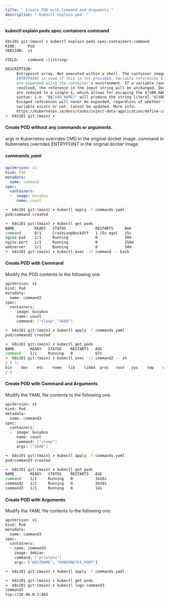 ```yaml
---
title: " Create POD with Command and Arguments "
description: " Kubectl explain pod  "
---
```


####  kubectl explain pods.spec.containers.command  

```sh
k8s101 git:(main) ✗ kubectl explain pods.spec.containers.command  
KIND:     Pod
VERSION:  v1

FIELD:    command <[]string>

DESCRIPTION:
     Entrypoint array. Not executed within a shell. The container image's
     ENTRYPOINT is used if this is not provided. Variable references $(VAR_NAME)
     are expanded using the container's environment. If a variable cannot be
     resolved, the reference in the input string will be unchanged. Double $$
     are reduced to a single $, which allows for escaping the $(VAR_NAME)
     syntax: i.e. "$$(VAR_NAME)" will produce the string literal "$(VAR_NAME)".
     Escaped references will never be expanded, regardless of whether the
     variable exists or not. Cannot be updated. More info:
     https://kubernetes.io/docs/tasks/inject-data-application/define-command-argument-container/#running-a-command-in-a-shell
➜  k8s101 git:(main) ✗ 
```

#### Create POD without any commands or arguments.
args in Kubernetes overrides CMD in the original docker image.
command in Kubernetes overrides ENTRYPOINT in the original docker image.

##### commands.yaml

```yml
apiVersion: v1
kind: Pod
metadata:
  name: command
spec:
  containers:
  -  image: busybox
     name: count
```
```sh
➜  k8s101 git:(main) ✗ kubectl apply -f commands.yaml
pod/command created
```
```sh
➜  k8s101 git:(main) ✗ kubectl get pods
NAME         READY   STATUS             RESTARTS     AGE
command      0/1     CrashLoopBackOff   1 (5s ago)   15s
nginx-pod    1/1     Running            0            50m
nginx-port   1/1     Running            0            156m
webserver    1/1     Running            0            34m
➜  k8s101 git:(main) ✗ kubectl exec -it command -- bash

```

#### Create POD with Command

Modify the POD contents to the following one.

```sh
apiVersion: v1
kind: Pod
metadata:
  name: command2
spec:
  containers:
  -  image: busybox
     name: count
     command: ["sleep","3600"]
```
```sh
➜  k8s101 git:(main) ✗ kubectl apply -f commands.yaml
pod/command2 created
```
```sh
➜  k8s101 git:(main) ✗ kubectl get pods
NAME       READY   STATUS    RESTARTS   AGE
command    1/1     Running   0          67s
➜  k8s101 git:(main) ✗ kubectl exec -it command2 -- sh
/ # ls
bin    dev    etc    home   lib    lib64  proc   root   sys    tmp    usr    var
/ # 
```

#### Create POD with Command and Arguments

Modify the YAML file contents to the following one.

```sh
apiVersion: v1
kind: Pod
metadata:
  name: command3
spec:
  containers:
  -  image: busybox
     name: count
     command: ["sleep"]
     args: ["3600"]
```
```sh
➜  k8s101 git:(main) ✗ kubectl apply -f commands.yaml 
pod/command3 created
```
```sh
➜  k8s101 git:(main) ✗ kubectl get pods
NAME       READY   STATUS    RESTARTS   AGE
command    1/1     Running   0          3m18s
command2   1/1     Running   0          2m34s
command3   1/1     Running   0          14s
```

#### Create POD with Arguments

Modify the YAML file contents to the following one.

```sh
apiVersion: v1
kind: Pod
metadata:
  name: command3
spec:
  containers:
  - name: command3
    image: debian
    command: ["printenv"]
    args: ["HOSTNAME", "KUBERNETES_PORT"]
```
```sh
➜  k8s101 git:(main) ✗ kubectl apply -f commands.yaml
```
```sh
➜  k8s101 git:(main) ✗ kubectl get pods
➜  k8s101 git:(main) ✗ kubectl logs command3    
command3
tcp://10.96.0.1:443
```
